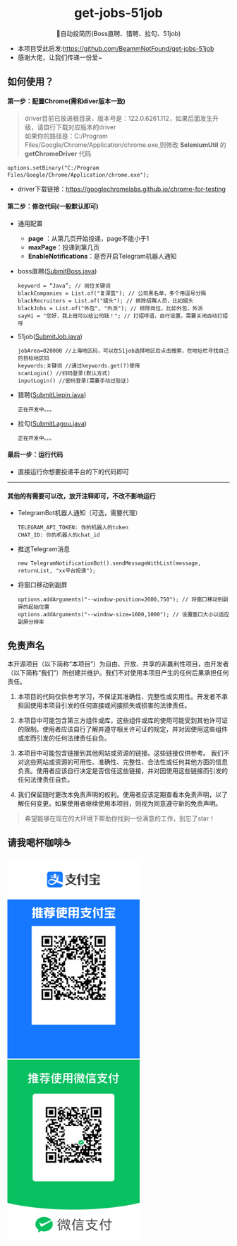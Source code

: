 <h1 align="center"> get-jobs-51job</h1>
<div align="center">
    💼自动投简历(Boss直聘、猎聘、拉勾、51job)
</div>

- 本项目受此启发:https://github.com/BeammNotFound/get-jobs-51job
- 感谢大佬，让我们传递一份爱~

## 如何使用？

#### 第一步：配置Chrome(需和diver版本一致)

> driver目前已放进根目录，版本号是：122.0.6261.112，如果后面发生升级，请自行下载对应版本的driver  
> 如果你的路径是：C:/Program Files/Google/Chrome/Application/chrome.exe,则修改 **SeleniumUtil** 的 **getChromeDriver** 代码

```
options.setBinary("C:/Program Files/Google/Chrome/Application/chrome.exe");
```

- driver下载链接：https://googlechromelabs.github.io/chrome-for-testing

#### 第二步：修改代码(一般默认即可)

- 通用配置
    - **page** ：从第几页开始投递，page不能小于1<br>
    - **maxPage**：投递到第几页<br>
    - **EnableNotifications**：是否开启Telegram机器人通知

- boss直聘([SubmitBoss.java](src%2Fmain%2Fjava%2Fboss%2FSubmitBoss.java))

   ```
   keyword = “Java”; // 岗位关键词
   blackCompanies = List.of("复深蓝"); // 公司黑名单，多个用逗号分隔
   blackRecruiters = List.of("猎头"); // 排除招聘人员，比如猎头
   blackJobs = List.of("外包", "外派"); // 排除岗位，比如外包，外派
   sayHi = "您好，我上班可以给公司钱！"; // 打招呼语，自行设置，需要关闭自动打招呼
   ```

- 51job([SubmitJob.java](src%2Fmain%2Fjava%2Fjob51%2FSubmitJob.java))

  ```
  jobArea=020000 //上海地区码，可以在51job选择地区后点击搜索，在地址栏寻找自己的目标地区码
  keywords:关键词 //通过keywords.get(?)使用
  scanLogin() //扫码登录(默认方式)
  inputLogin() //密码登录(需要手动过验证)
  ```

- 猎聘([SubmitLiepin.java](src%2Fmain%2Fjava%2Fliepin%2FSubmitLiepin.java))

   ```
   正在开发中。。。
   ```

- 拉勾([SubmitLagou.java](src%2Fmain%2Fjava%2Flagou%2FSubmitLagou.java))

   ```
   正在开发中。。。
   ```

#### 最后一步：运行代码

- 直接运行你想要投递平台的下的代码即可

****

#### 其他的有需要可以改，放开注释即可，不改不影响运行

- TelegramBot机器人通知（可选，需要代理）
   ```
   TELEGRAM_API_TOKEN: 你的机器人的token
   CHAT_ID: 你的机器人的chat_id
   ```

- 推送Telegram消息
   ```
   new TelegramNotificationBot().sendMessageWithList(message, returnList, "xx平台投递");
   ```

- 将窗口移动到副屏

   ```
   options.addArguments("--window-position=2600,750"); // 将窗口移动到副屏的起始位置
   options.addArguments("--window-size=1600,1000"); // 设置窗口大小以适应副屏分辨率
   ```

## 免责声名

本开源项目（以下简称“本项目”）为自由、开放、共享的非赢利性项目，由开发者（以下简称“我们”）所创建并维护。我们不对使用本项目产生的任何后果承担任何责任。

1. 本项目的代码仅供参考学习，不保证其准确性、完整性或实用性。开发者不承担因使用本项目引发的任何直接或间接损失或损害的法律责任。
2. 本项目中可能包含第三方组件或库，这些组件或库的使用可能受到其他许可证的限制。使用者应该自行了解并遵守相关许可证的规定，并对因使用这些组件或库而引发的任何法律责任自负。

3. 本项目中可能包含链接到其他网站或资源的链接。这些链接仅供参考。
   我们不对这些网站或资源的可用性、准确性、完整性、合法性或任何其他方面的信息负责。使用者应该自行决定是否信任这些链接，并对因使用这些链接而引发的任何法律责任自负。
4. 我们保留随时更改本免责声明的权利。使用者应该定期查看本免责声明，以了解任何变更。如果使用者继续使用本项目，则视为同意遵守新的免责声明。

> 希望能够在现在的大环境下帮助你找到一份满意的工作，别忘了star！

## 请我喝杯咖啡☕️

<img src="./src/main/resources/images/aliPay.jpg" alt="" width="300"> <img src="./src/main/resources/images/wechatPay.jpg" alt="" width="300">


